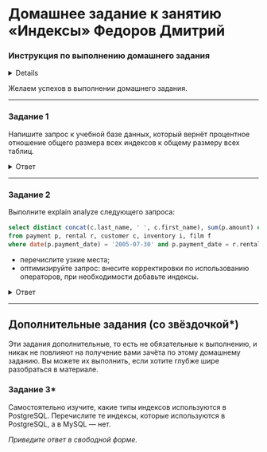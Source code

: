 # Домашнее задание к занятию «Индексы» Федоров Дмитрий

### Инструкция по выполнению домашнего задания

<details>

1. Сделайте fork [репозитория c шаблоном решения](https://github.com/netology-code/sys-pattern-homework) к себе в Github и переименуйте его по названию или номеру занятия, например, https://github.com/имя-вашего-репозитория/gitlab-hw или https://github.com/имя-вашего-репозитория/8-03-hw).
2. Выполните клонирование этого репозитория к себе на ПК с помощью команды `git clone`.
3. Выполните домашнее задание и заполните у себя локально этот файл README.md:
   - впишите вверху название занятия и ваши фамилию и имя;
   - в каждом задании добавьте решение в требуемом виде: текст/код/скриншоты/ссылка;
   - для корректного добавления скриншотов воспользуйтесь инструкцией [«Как вставить скриншот в шаблон с решением»](https://github.com/netology-code/sys-pattern-homework/blob/main/screen-instruction.md);
   - при оформлении используйте возможности языка разметки md. Коротко об этом можно посмотреть в [инструкции по MarkDown](https://github.com/netology-code/sys-pattern-homework/blob/main/md-instruction.md).
4. После завершения работы над домашним заданием сделайте коммит (`git commit -m "comment"`) и отправьте его на Github (`git push origin`).
5. Для проверки домашнего задания преподавателем в личном кабинете прикрепите и отправьте ссылку на решение в виде md-файла в вашем Github.
6. Любые вопросы задавайте в чате учебной группы и/или в разделе «Вопросы по заданию» в личном кабинете.

</details>

Желаем успехов в выполнении домашнего задания.

---

### Задание 1

Напишите запрос к учебной базе данных, который вернёт процентное отношение общего размера всех индексов к общему размеру всех таблиц.

<details>
<summary>Ответ</summary>

```sql
SELECT
 ROUND(SUM(index_length) / SUM(data_length + index_length) * 100, 2) AS "процентное отношение размера индексов к общему размеру (данные + индексы)",
 CONCAT(ROUND(SUM(data_length) / (1024 * 1024), 2), ' MB') AS "Общий размер таблиц",
 CONCAT(ROUND(SUM(index_length) / (1024 * 1024), 2), ' MB') AS "Общий размер индексов"
FROM
 information_schema.TABLES
WHERE
 table_schema = 'sakila';

```

![image](img/01.png)

</details>

---

### Задание 2

Выполните explain analyze следующего запроса:
```sql
select distinct concat(c.last_name, ' ', c.first_name), sum(p.amount) over (partition by c.customer_id, f.title)
from payment p, rental r, customer c, inventory i, film f
where date(p.payment_date) = '2005-07-30' and p.payment_date = r.rental_date and r.customer_id = c.customer_id and i.inventory_id = r.inventory_id
```
- перечислите узкие места;
- оптимизируйте запрос: внесите корректировки по использованию операторов, при необходимости добавьте индексы.

<details>
<summary>Ответ</summary>

После анализа исходного запроса было выявляено, что наиболее узким местом в предлагаемом запросе является то, что оконная функция обрабатывает излишние таблицы (inventory, rental и film). Исходя из того, что нужно посчитать сумму платежей покупателей за конкретную дату, обработка и присоединение этих таблиц не имеет смысла т.к. дальше данные не используются. Все необходимые данные есть в таблицах payment и customer, соответственно, остальные таблицы можно исключить.

```sql
select distinct concat(c.last_name, ' ', c.first_name), sum(p.amount) over (partition by c.customer_id)
from payment p, customer c
where date(p.payment_date) = '2005-07-30' and p.customer_id = c.customer_id ;


```

![image](img/02.png)

</details>

---

## Дополнительные задания (со звёздочкой*)
Эти задания дополнительные, то есть не обязательные к выполнению, и никак не повлияют на получение вами зачёта по этому домашнему заданию. Вы можете их выполнить, если хотите глубже шире разобраться в материале.

### Задание 3*

Самостоятельно изучите, какие типы индексов используются в PostgreSQL. Перечислите те индексы, которые используются в PostgreSQL, а в MySQL — нет.

*Приведите ответ в свободной форме.*
